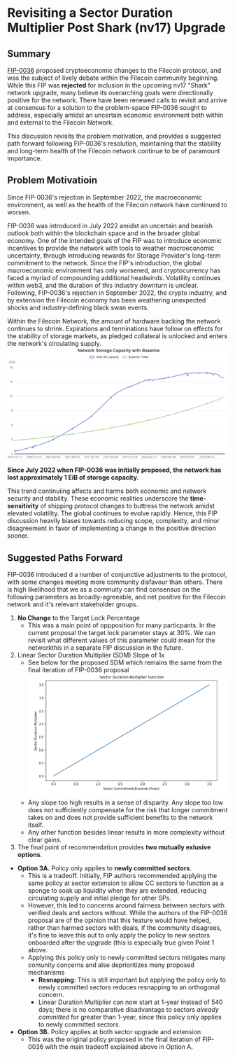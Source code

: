 #  Revisiting a Sector Duration Multiplier Post Shark (nv17) Upgrade

## Summary 
[FIP-0036](https://github.com/filecoin-project/FIPs/blob/master/FIPS/fip-0036.md) proposed cryptoeconomic changes to the Filecoin protocol, and was the subject of lively debate within the Filecoin community beginning.  While this FIP was **rejected** for inclusion in the upcoming nv17 "Shark" network upgrade, many believe its overarching goals were directionally positive for the network. There have been renewed calls to revisit and arrive at consensus for a solution to the problem-space FIP-0036 sought to address, especially amidst an uncertain economic environment both within and external to the Filecoin Network. 

This discussion revisits the problem motivation, and provides a suggested path forward following FIP-0036's resolution, maintaining that the stability and long-term health of the Filecoin network continue to be of paramount importance. 

## Problem Motivatioin
Since FIP-0036's rejection in September 2022, the macroeconomic environment, as well as the health of the Filecoin network have continued to worsen.

FIP-0036 was introduced in July 2022 amidst an uncertain and bearish outlook both within the blockchain space and in the broader global economy. One of the intended goals of the FIP was to introduce economic incentives to provide the network with tools to weather macroeconomic uncertainty, through introducing rewards for Storage Provider's long-term commitment to the network. Since the FIP's introduction, the global macroeconomic environment has only worsened, and cryptocurrency has faced a myriad of compounding additional headwinds. Volatility continues within web3, and the duration of this industry downturn is unclear. Following, FIP-0036's rejection in September 2022, the crypto industry, and by extension the Filecoin economy has been weathering unexpected shocks and industry-defining black swan events. 

Within the Filecoin Network, the amount of hardware backing the network continues to shrink. Expirations and terminations have follow on effects for the stability of storage markets, as pledged collateral is unlocked and enters the network's circulating supply.
![Baseline Crossing](./Baseline.png)

**Since July 2022 when FIP-0036 was initially proposed, the network has lost approximately 1 EiB of storage capacity.** 

This trend continuiing affects and harms both economic and network security and stability. These economic realities underscore the **time-sensitivity** of shipping protocol changes to buttress the network amidst elevated volatility. The global continues to evolve rapidly. Hence, this FIP discussion heavily biases towards reducing scope, complexity, and minor disagreement in favor of implementing a change in the positive direction sooner. 

## Suggested Paths Forward 

FIP-0036 introduced d a number of conjunctive adjustments to the protocol, with some changes meeting more community disfavour than others. There is high likelihood that we as a commuity can find consensus on the following parameters as broadly-agreeable, and net positive for the Filecoin network and it's relevant stakeholder groups. 

1.  **No Change** to the Target Lock Percentage
    - This was a main point of oppposition for many particpants. In the current proposal the target lock parameter stays at 30%. We can revisit what different values of this parameter could mean for the networkthis  in a separate FIP discussion in the future.
2.  Linear Sector Duration Multiplier (SDM) Slope of 1x 
    - See below for the proposed SDM which remains the same from the final iteration of FIP-0036 proposal
    ![SDM](./SDM_Function.jpeg)
    - Any slope too high results in a sense of disparity. Any slope too low does not sufficiently compensate for the risk that longer commitment takes on and does not provide sufficient benefits to the network itself.
    - Any other function besides linear results in more complexity without clear gains.
3. The final point of recommendation provides **two mutually exlusive options**.     
- **Option 3A.**  Policy only applies to **newly committed sectors**. 
    - This is a tradeoff. Initially, FIP authors recommended applying the same policy at sector extension to allow CC sectors to function as a sponge to soak up liquidity when they are extended, reducing circulating supply and initial pledge for other SPs.
    - However, this led to concerns around fairness between sectors with verified deals and sectors without. While the authors of the FIP-0036 proposal are of the opinion that this feature would have helped, rather than harmed sectors with deals, if the community disagrees, it's fine to leave this out to only apply the policy to new sectors onboarded after the upgrade (this is especially true given Point 1 above.
    - Applying this policy only to newly committed sectors mitigates many comunity concerns and alse deprioritizes many proposed mechanisms
        - **Resnapping**: This is still important but applying the policy only to newly committed sectors reduces resnapping to an orthogonal concern. 
        - Linear Duration Multiplier can now start at 1-year instead of 540 days; there is no comparative disadvantage to sectors *already committed* for greater than 1-year, since this policy only applies to newly committed sectors. 
- **Option 3B.**  Policy applies at both sector upgrade and extension. 
    - This was the original policy proposed in the final iteration of FIP-0036 with the main tradeoff explained above in Option A. 








